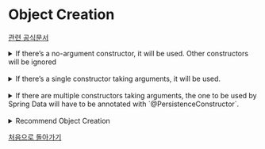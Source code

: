 # Object Creation

[관련 공식문서](https://docs.spring.io/spring-data/jdbc/docs/current/reference/html/#mapping.object-creation)

<details><summary>If there’s a no-argument constructor, it will be used. Other constructors will be ignored</summary>
<p>

#### Code
```java
@Table("PRODUCT")
@Getter
public static class TestObject1 {
  @Id
  private Long id;
  private String name;

  @Transient
  private boolean defaultConstructCall = false;

  private TestObject1() {
    defaultConstructCall = true;
  }

  public TestObject1(String name) {
    this.name = name;
  }

}

@Test
@DisplayName("If there’s a no-argument constructor, it will be used. Other constructors will be ignored.")
void object_creation_resolution_algorithm_1() {
  TestObject1 saved = operations.save(new TestObject1("macbook"));
  TestObject1 found = operations.findById(saved.getId(), TestObject1.class);

  assert found != null;

  assertThat(found.isDefaultConstructCall()).isTrue();
  assertThat(found.getName()).isEqualTo("macbook");
}
```
no-argument 생성자가 있을 경우, 다른 생성자는 무시되어 no-argument 생성자를 사용한다.

</p>
</details>

<br>

<details><summary>If there’s a single constructor taking arguments, it will be used.</summary>
<p>

#### Code
```java
@Getter
@Table("PRODUCT")
public static class TestObject2 {
  @Id
  private Long id;
  private String name;

  @Transient
  private boolean constructCall = false;

  public TestObject2(String name) {
    this.name = name;
    this.constructCall = true;
  }
}

@Test
@DisplayName("If there’s a single constructor taking arguments, it will be used.")
void object_creation_resolution_algorithm_2() {
  TestObject2 saved = operations.save(new TestObject2("macbook"));
  TestObject2 found = operations.findById(saved.getId(), TestObject2.class);

  assert found != null;

  assertThat(found.isConstructCall()).isTrue();
}
```
단일 생성자가 있을 경우, 단일 생성자를 사용한다.

</p>
</details>

<br>

<details><summary>If there are multiple constructors taking arguments, the one to be used by Spring Data will have to be annotated with `@PersistenceConstructor`.</summary>
<p>

#### Code


```java
@Getter
@Table("PRODUCT")
public static class TestObject5 {

  public static TestObject5 of(String name) {
    return new TestObject5(name);
  }

  @Id
  private Long id;
  private String name;

  @Transient
  private boolean constructCall = false;

  @PersistenceConstructor
  private TestObject5(Long id, String name) {
    this.id = id;
    this.name = name;
    this.constructCall = true;
  }

  TestObject5(String name) {
    this(null, name);
  }
}

@Test
void object_creation_resolution_algorithm_4() {
  TestObject5 saved = operations.save(new TestObject5("macbook"));

  TestObject5 found = operations.findById(saved.getId(), TestObject5.class);

  assert found != null;

  assertThat(found.constructCall).isTrue();
}
```
@PersistenceConstructor 애노테이션이 붙은 생성자가 있을 경우, 해당 생성자를 사용한다.

</p>

</details>

<br>

<details><summary>Recommend Object Creation</summary>
<p>

#### Code


```java
@Getter
@Table("PRODUCT")
@AllArgsConstructor(access = AccessLevel.PRIVATE, onConstructor_=@PersistenceConstructor )
// ** Recommend!!!!
public static class TestObject6 {

  public static TestObject5 of(String name) {
    return new TestObject5(name);
  }

  @Id
  private Long id;
  private String name;

  TestObject6(String name) {
    this(null, name);
  }
}
```

</p>
</details>

[처음으로 돌아가기](../README.md)